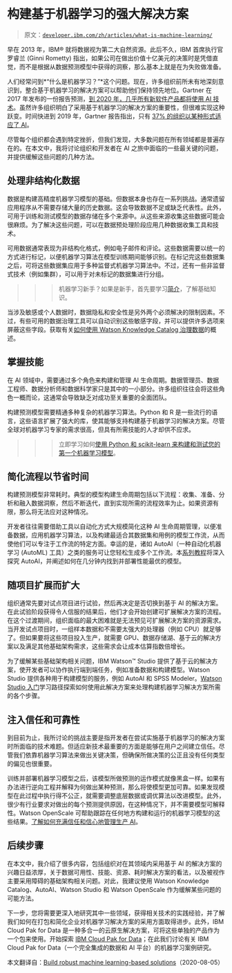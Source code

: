# 构建基于机器学习的强大解决方案

> 原文：[`developer.ibm.com/zh/articles/what-is-machine-learning/`](https://developer.ibm.com/zh/articles/what-is-machine-learning/)

早在 2013 年，IBM® 就将数据视为第二大自然资源。此后不久，IBM 首席执行官罗睿兰 (Ginni Rometty) 指出，如果公司在做出价值十亿美元的决策时是凭借直觉，而不是根据从数据预测模型中获得的洞察，那么基本上就是在为失败做准备。

人们经常问到*“什么是机器学习？”*这个问题。现在，许多组织前所未有地深刻意识到，整合基于机器学习的解决方案可以帮助他们保持领先地位。Gartner 在 2017 年发布的一份报告预测，[到 2020 年，几乎所有新软件产品都将使用 AI 技术](https://www.gartner.com/en/newsroom/press-releases/2017-07-18-gartner-says-ai-technologies-will-be-in-almost-every-new-software-product-by-2020)。虽然许多组织明白了采用基于机器学习的解决方案的重要性，但很难实现这种跃变。时间快进到 2019 年，Gartner 报告指出，只有 [37% 的组织以某种形式适应了 AI](https://www.gartner.com/en/newsroom/press-releases/2019-01-21-gartner-survey-shows-37-percent-of-organizations-have)。

尽管每个组织都会遇到特定挫折，但我们发现，大多数问题在所有领域都是普遍存在的。在本文中，我将讨论组织和开发者在 AI 之旅中面临的一些最关键的问题，并提供缓解这些问题的几种方法。

## 处理非结构化数据

数据是构建高精度机器学习模型的基础。但数据本身也存在一系列挑战。通常遗留应用程序从不需要存储大量的历史数据。这会导致数据不足或缺乏代表性。此外，可用于训练和测试模型的数据存储在多个来源中。从这些来源收集这些数据可能会很麻烦。为了解决这些问题，可以在数据预处理阶段应用几种数据收集工具和技术。

可用数据通常表现为非结构化格式，例如电子邮件和评论。这些数据需要以统一的方式进行标记，以便机器学习算法在模型训练期间能够识别。在标记完这些数据集之后，可将这些数据集应用于多种监督式机器学习算法中。不过，还有一些非监督式技术（例如集群），可以用于对未标记的数据集进行分组。

> > > 机器学习新手？如果是新手，首先要学习[简介](https://developer.ibm.com/zh/articles/introduction-to-machine-learning/)，了解基础知识。

当涉及敏感或个人数据时，数据隐私和安全性是另外两个必须解决的限制因素。不过，有些可用的数据治理工具可以自动识别这些敏感字段，并可以提供许多选项来屏蔽这些字段。获取有关[如何使用 Watson Knowledge Catalog 治理数据](https://developer.ibm.com/zh/tutorials/find-prepare-and-understand-data-with-watson-knowledge-catalog/)的概述。

## 掌握技能

在 AI 领域中，需要通过多个角色来构建和管理 AI 生命周期。数据管理员、数据工程师、数据分析师和数据科学家只是其中的一小部分。许多组织往往会将这些角色一概而论，这通常会导致缺乏对成功至关重要的全面团队。

构建预测模型需要精通多种复杂的机器学习算法。Python 和 R 是一些流行的语言，这些语言扩展了强大的库，使其能够支持构建基于机器学习的解决方案。尽管全球对机器学习专家的需求很高，但具有所需技能的人才却供不应求。

> > > 立即学习如何[使用 Python 和 scikit-learn 来构建和测试您的第一个机器学习模型](https://developer.ibm.com/zh/tutorials/build-and-test-your-first-machine-learning-model-using-python-and-scikit-learn/)。

## 简化流程以节省时间

构建预测模型非常耗时。典型的模型构建生命周期包括以下流程：收集、准备、分析和融入数据洞察，然后不断迭代，直到实现所需的流程效率为止。如果资源有限，那么将无法应对这种情况。

开发者往往需要借助工具以自动化方式大规模简化这种 AI 生命周期管理，以便准备数据，应用机器学习算法，以及构建最适合其数据集和用例的模型工作流，从而使他们可以专注于工作流的特定方面。幸运的是，诸如 AutoAI（一种自动化机器学习 (AutoML) 工具）之类的服务可让您轻松生成多个工作流。本[系列教程](https://developer.ibm.com/technologies/artificial-intelligence/series/explore-autoai)将深入探究 AutoAI，并阐述如何在几分钟内找到并部署性能最优的模型。

## 随项目扩展而扩大

组织通常先要对试点项目进行试验，然后再决定是否切换到基于 AI 的解决方案。在此试验阶段获得令人信服的结果后，他们才会开始创建可扩展解决方案的流程。在这个过渡期间，组织面临的最大困难就是无法预见可扩展解决方案的资源需求。当开发试点项目时，一组样本数据和不需要太强大的处理器（例如 CPU）就足够了。但如果要将这些项目投入生产，就需要 GPU、数据存储湖、基于云的解决方案以及满足其他基础架构需求，这些需求会让成本估算指数倍增长。

为了缓解某些基础架构相关问题，IBM Watson™ Studio 提供了基于云的解决方案，使开发者可以协作执行端到端任务，例如准备数据和构建模型。Watson Studio 提供各种用于构建模型的服务，例如 AutoAI 和 SPSS Modeler。[Watson Studio 入门](https://developer.ibm.com/series/learning-path-watson-studio)学习路径探索如何使用此解决方案来处理构建机器学习解决方案所需的各个步骤。

## 注入信任和可靠性

到目前为止，我所讨论的挑战主要是指开发者在尝试实施基于机器学习的解决方案时所面临的技术难题。但适应新技术最重要的方面是能够在用户之间建立信任。尽管我们依靠机器学习算法来做出关键决策，但确保所做决策的公正且没有任何类型的偏见也很重要。

训练并部署机器学习模型之后，该模型所做预测的运作模式就像黑盒一样。如果有办法进行逆向工程并解释为何做出某种预测，那么将使模型更加可靠。如果发现模型在此过程中执行得不公正，就需要调整底层数据或调优算法以改进模型。此外，很少有行业要求对做出的每个预测提供原因，在这种情况下，并不需要模型可解释性。Watson OpenScale 可帮助跟踪在任何地方构建和运行的机器学习模型的这些结果。[了解如何充满信任和信心地管理生产 AI](https://developer.ibm.com/technologies/artificial-intelligence/series/learning-path-watson-openscale)。

## 后续步骤

在本文中，我介绍了很多内容，包括组织对在其领域内采用基于 AI 的解决方案的兴趣日益浓厚，关于数据可用性、技能、资源、耗时解决方案的看法，以及被视作主要采用障碍的基础架构相关问题。对此，我建议使用 Watson Knowledge Catalog、AutoAI、Watson Studio 和 Watson OpenScale 作为缓解某些问题的可能方法。

下一步，您将需要更深入地研究其中一些领域，获得相关技术的实践经验，并了解我们如何在打包和简化企业对机器学习解决方案的采用方面取得进步。此外，IBM Cloud Pak for Data 是一种多合一的云原生解决方案，可将这些单独的产品作为一个包来使用。开始探索 [IBM Cloud Pak for Data](https://developer.ibm.com/zh/components/cloud-pak-for-data/)；在此我们讨论有关 IBM Cloud Pak for Data（一个完全集成的数据和 AI 平台）的机器学习案例研究。

本文翻译自：[Build robust machine learning-based solutions](https://developer.ibm.com/articles/what-is-machine-learning/)（2020-08-05）